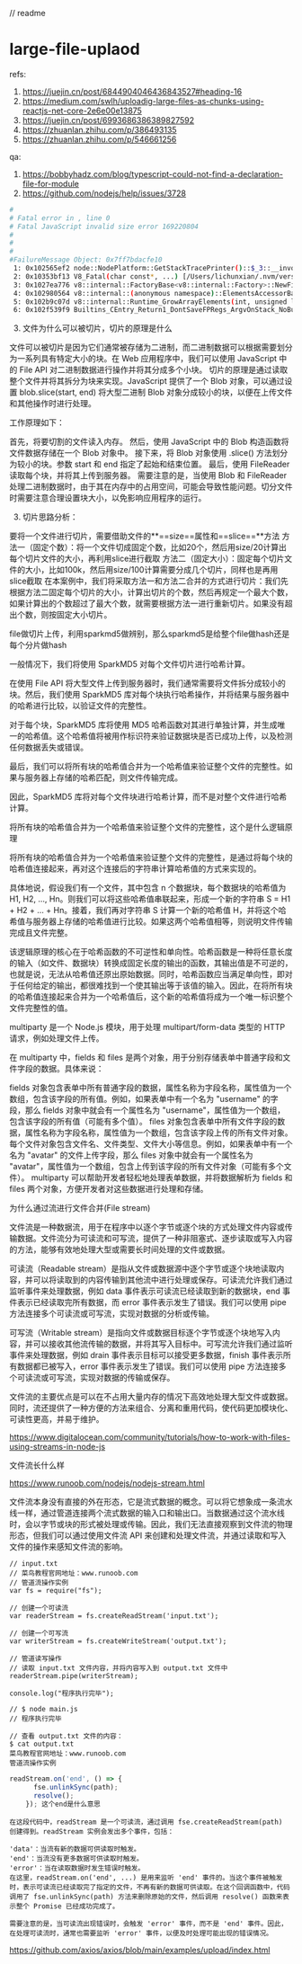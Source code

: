 // readme

# large-file-uplaod

refs:
1. https://juejin.cn/post/6844904046436843527#heading-16
2. https://medium.com/swlh/uploadig-large-files-as-chunks-using-reactjs-net-core-2e6e00e13875
3. https://juejin.cn/post/6993686386389827592
4. https://zhuanlan.zhihu.com/p/386493135
5. https://zhuanlan.zhihu.com/p/546661256


qa:
1. https://bobbyhadz.com/blog/typescript-could-not-find-a-declaration-file-for-module
2. https://github.com/nodejs/help/issues/3728

```bash
#
# Fatal error in , line 0
# Fatal JavaScript invalid size error 169220804
#
#
#
#FailureMessage Object: 0x7ff7bdacfe10
 1: 0x102565ef2 node::NodePlatform::GetStackTracePrinter()::$_3::__invoke() [/Users/lichunxian/.nvm/versions/node/v16.15.1/bin/node]
 2: 0x10353bf13 V8_Fatal(char const*, ...) [/Users/lichunxian/.nvm/versions/node/v16.15.1/bin/node]
 3: 0x1027ea776 v8::internal::FactoryBase<v8::internal::Factory>::NewFixedArray(int, v8::internal::AllocationType) [/Users/lichunxian/.nvm/versions/node/v16.15.1/bin/node]
 4: 0x102980564 v8::internal::(anonymous namespace)::ElementsAccessorBase<v8::internal::(anonymous namespace)::FastPackedObjectElementsAccessor, v8::internal::(anonymous namespace)::ElementsKindTraits<(v8::internal::ElementsKind)2> >::GrowCapacity(v8::internal::Handle<v8::internal::JSObject>, unsigned int) [/Users/lichunxian/.nvm/versions/node/v16.15.1/bin/node]
 5: 0x102b9c07d v8::internal::Runtime_GrowArrayElements(int, unsigned long*, v8::internal::Isolate*) [/Users/lichunxian/.nvm/versions/node/v16.15.1/bin/node]
 6: 0x102f539f9 Builtins_CEntry_Return1_DontSaveFPRegs_ArgvOnStack_NoBuiltinExit [/Users/lichunxian/.nvm/versions/node/v16.15.1/bin/node]
 ```

3. 文件为什么可以被切片，切片的原理是什么

文件可以被切片是因为它们通常被存储为二进制，而二进制数据可以根据需要划分为一系列具有特定大小的块。在 Web 应用程序中，我们可以使用 JavaScript 中的 File API 对二进制数据进行操作并将其分成多个小块。
切片的原理是通过读取整个文件并将其拆分为块来实现。JavaScript 提供了一个 Blob 对象，可以通过设置 blob.slice(start, end) 将大型二进制 Blob 对象分成较小的块，以便在上传文件和其他操作时进行处理。

工作原理如下：

首先，将要切割的文件读入内存。
然后，使用 JavaScript 中的 Blob 构造函数将文件数据存储在一个 Blob 对象中。
接下来，将 Blob 对象使用 .slice() 方法划分为较小的块。参数 start 和 end 指定了起始和结束位置。
最后，使用 FileReader 读取每个块，并将其上传到服务器。
需要注意的是，当使用 Blob 和 FileReader 处理二进制数据时，由于其在内存中的占用空间，可能会导致性能问题。切分文件时需要注意合理设置块大小，以免影响应用程序的运行。

3. 切片思路分析：


要将一个文件进行切片，需要借助文件的**==size==属性和==slice==**方法
方法一（固定个数）：将一个文件切成固定个数，比如20个，然后用size/20计算出每个切片文件的大小，再利用slice进行截取
方法二（固定大小）：固定每个切片文件的大小，比如100k，然后用size/100计算需要分成几个切片，同样也是再用slice截取
在本案例中，我们将采取方法一和方法二合并的方式进行切片：我们先根据方法二固定每个切片的大小，计算出切片的个数，然后再规定一个最大个数，如果计算出的个数超过了最大个数，就需要根据方法一进行重新切片。如果没有超出个数，则按固定大小切片。

file做切片上传，利用sparkmd5做辨别，那么sparkmd5是给整个file做hash还是每个分片做hash

一般情况下，我们将使用 SparkMD5 对每个文件切片进行哈希计算。

在使用 File API 将大型文件上传到服务器时，我们通常需要将文件拆分成较小的块。然后，我们使用 SparkMD5 库对每个块执行哈希操作，并将结果与服务器中的哈希进行比较，以验证文件的完整性。

对于每个块，SparkMD5 库将使用 MD5 哈希函数对其进行单独计算，并生成唯一的哈希值。这个哈希值将被用作标识符来验证数据块是否已成功上传，以及检测任何数据丢失或错误。

最后，我们可以将所有块的哈希值合并为一个哈希值来验证整个文件的完整性。如果与服务器上存储的哈希匹配，则文件传输完成。

因此，SparkMD5 库将对每个文件块进行哈希计算，而不是对整个文件进行哈希计算。

将所有块的哈希值合并为一个哈希值来验证整个文件的完整性，这个是什么逻辑原理

将所有块的哈希值合并为一个哈希值来验证整个文件的完整性，是通过将每个块的哈希值连接起来，再对这个连接后的字符串计算哈希值的方式来实现的。

具体地说，假设我们有一个文件，其中包含 n 个数据块，每个数据块的哈希值为 H1, H2, ..., Hn。则我们可以将这些哈希值串联起来，形成一个新的字符串 S = H1 + H2 + ... + Hn。接着，我们再对字符串 S 计算一个新的哈希值 H，并将这个哈希值与服务器上存储的哈希值进行比较。如果这两个哈希值相等，则说明文件传输完成且文件完整。

该逻辑原理的核心在于哈希函数的不可逆性和单向性。哈希函数是一种将任意长度的输入（如文件、数据块）转换成固定长度的输出的函数，其输出值是不可逆的，也就是说，无法从哈希值还原出原始数据。同时，哈希函数应当满足单向性，即对于任何给定的输出，都很难找到一个使其输出等于该值的输入。因此，在将所有块的哈希值连接起来合并为一个哈希值后，这个新的哈希值将成为一个唯一标识整个文件完整性的值。

multiparty 是一个 Node.js 模块，用于处理 multipart/form-data 类型的 HTTP 请求，例如处理文件上传。

在 multiparty 中，fields 和 files 是两个对象，用于分别存储表单中普通字段和文件字段的数据。具体来说：

fields 对象包含表单中所有普通字段的数据，属性名称为字段名称，属性值为一个数组，包含该字段的所有值。例如，如果表单中有一个名为 "username" 的字段，那么 fields 对象中就会有一个属性名为 "username"，属性值为一个数组，包含该字段的所有值（可能有多个值）。
files 对象包含表单中所有文件字段的数据，属性名称为字段名称，属性值为一个数组，包含该字段上传的所有文件对象。每个文件对象包含文件名、文件类型、文件大小等信息。例如，如果表单中有一个名为 "avatar" 的文件上传字段，那么 files 对象中就会有一个属性名为 "avatar"，属性值为一个数组，包含上传到该字段的所有文件对象（可能有多个文件）。
multiparty 可以帮助开发者轻松地处理表单数据，并将数据解析为 fields 和 files 两个对象，方便开发者对这些数据进行处理和存储。

为什么通过流进行文件合并(File stream)

文件流是一种数据流，用于在程序中以逐个字节或逐个块的方式处理文件内容或传输数据。文件流分为可读流和可写流，提供了一种非阻塞式、逐步读取或写入内容的方法，能够有效地处理大型或需要长时间处理的文件或数据。

可读流（Readable stream）是指从文件或数据源中逐个字节或逐个块地读取内容，并可以将读取到的内容传输到其他流中进行处理或保存。可读流允许我们通过监听事件来处理数据，例如 data 事件表示可读流已经读取到新的数据块，end 事件表示已经读取完所有数据，而 error 事件表示发生了错误。我们可以使用 pipe 方法连接多个可读流或可写流，实现对数据的分析或传输。

可写流（Writable stream）是指向文件或数据目标逐个字节或逐个块地写入内容，并可以接收其他流传输的数据，并将其写入目标中。可写流允许我们通过监听事件来处理数据，例如 drain 事件表示目标可以接受更多数据，finish 事件表示所有数据都已被写入，error 事件表示发生了错误。我们可以使用 pipe 方法连接多个可读流或可写流，实现对数据的传输或保存。

文件流的主要优点是可以在不占用大量内存的情况下高效地处理大型文件或数据。同时，流还提供了一种方便的方法来组合、分离和重用代码，使代码更加模块化、可读性更高，并易于维护。

https://www.digitalocean.com/community/tutorials/how-to-work-with-files-using-streams-in-node-js

文件流长什么样

https://www.runoob.com/nodejs/nodejs-stream.html

文件流本身没有直接的外在形态，它是流式数据的概念。可以将它想象成一条流水线一样，通过管道连接两个流式数据的输入口和输出口。当数据通过这个流水线时，会以字节或块的形式被处理或传输。因此，我们无法直接观察到文件流的物理形态，但我们可以通过使用文件流 API 来创建和处理文件流，并通过读取和写入文件的操作来感知文件流的影响。
```
// input.txt
// 菜鸟教程官网地址：www.runoob.com
// 管道流操作实例
var fs = require("fs");

// 创建一个可读流
var readerStream = fs.createReadStream('input.txt');

// 创建一个可写流
var writerStream = fs.createWriteStream('output.txt');

// 管道读写操作
// 读取 input.txt 文件内容，并将内容写入到 output.txt 文件中
readerStream.pipe(writerStream);

console.log("程序执行完毕");

// $ node main.js 
// 程序执行完毕

// 查看 output.txt 文件的内容：
$ cat output.txt 
菜鸟教程官网地址：www.runoob.com
管道流操作实例
```

```js
readStream.on('end', () => {
      fse.unlinkSync(path);
      resolve();
    }); 这个end是什么意思
```

```
在这段代码中，readStream 是一个可读流，通过调用 fse.createReadStream(path) 创建得到。readStream 实例会发出多个事件，包括：

'data'：当流有新的数据可供读取时触发。
'end'：当流没有更多数据可供读取时触发。
'error'：当在读取数据时发生错误时触发。
在这里，readStream.on('end', ...) 是用来监听 'end' 事件的。当这个事件被触发时，表示可读流已经读取完了指定的文件，不再有新的数据可供读取。在这个回调函数中，代码调用了 fse.unlinkSync(path) 方法来删除原始的文件，然后调用 resolve() 函数来表示整个 Promise 已经成功完成了。

需要注意的是，当可读流出现错误时，会触发 'error' 事件，而不是 'end' 事件。因此，在处理可读流时，通常也需要监听 'error' 事件，以便及时处理可能出现的错误情况。
```

https://github.com/axios/axios/blob/main/examples/upload/index.html